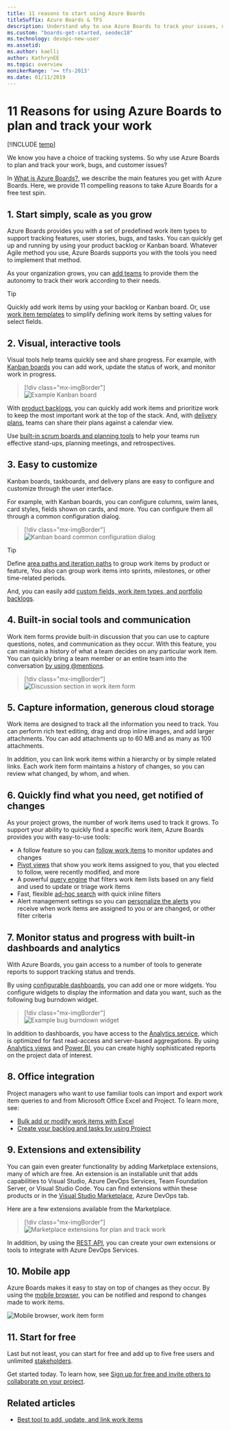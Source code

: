 ```yaml
---
title: 11 reasons to start using Azure Boards
titleSuffix: Azure Boards & TFS 
description: Understand why to use Azure Boards to track your issues, user stories, bugs, tasks, and other work  
ms.custom: "boards-get-started, seodec18"
ms.technology: devops-new-user
ms.assetid:  
ms.author: kaelli
author: KathrynEE
ms.topic: overview
monikerRange: '>= tfs-2013'
ms.date: 01/11/2019
---
```


# 11 Reasons for using Azure Boards to plan and track your work

[!INCLUDE [temp](../includes/version-vsts-tfs-all-versions.md)]

We know you have a choice of tracking systems. So why use Azure Boards to plan and track your work, bugs, and customer issues?

In [What is Azure Boards?](what-is-azure-boards.md), we describe the main features you get with Azure Boards. Here, we provide 11 compelling reasons to take Azure Boards for a free test spin.

## 1. Start simply, scale as you grow

Azure Boards provides you with a set of predefined work item types to support tracking features, user stories, bugs, and tasks. You can quickly get up and running by using your product backlog or Kanban board. Whatever Agile method you use, Azure Boards supports you with the tools you need to implement that method.

As your organization grows, you can [add teams](../../organizations/projects/about-projects.md#add-team) to provide them the autonomy to track their work according to their needs.

> [!TIP]  
> Quickly add work items by using your backlog or Kanban board. Or, use [work item templates](../backlogs/work-item-template.md) to simplify defining work items by setting values for select fields.

## 2. Visual, interactive tools

Visual tools help teams quickly see and share progress. For example, with [Kanban boards](../boards/kanban-quickstart.md) you can add work, update the status of work, and monitor work in progress.

> [!div class="mx-imgBorder"]  
> ![Example Kanban board](../../boards/boards/media/quickstart/intro-view.png)

With [product backlogs](../backlogs/create-your-backlog.md), you can quickly add work items and prioritize work to keep the most important work at the top of the stack. And, with [delivery plans](../plans/review-team-plans.md), teams can share their plans against a calendar view.

Use [built-in scrum boards and planning tools](../sprints/scrum-overview.md) to help your teams run effective stand-ups, planning meetings, and retrospectives.

## 3. Easy to customize

Kanban boards, taskboards, and delivery plans are easy to configure and customize through the user interface.

For example, with Kanban boards, you can configure columns, swim lanes, card styles, fields shown on cards, and more. You can configure them all through a common configuration dialog.

> [!div class="mx-imgBorder"]  
> ![Kanban board common configuration dialog](../../organizations/settings/media/configure-team/common-configuration-dialog.png)

> [!TIP]  
> Define [area paths and iteration paths](../../organizations/settings/about-areas-iterations.md) to group work items by product or feature, You also can group work items into sprints, milestones, or other time-related periods.

And, you can easily add [custom fields, work item types, and portfolio backlogs](../../organizations/settings/work/inheritance-process-model.md).

## 4. Built-in social tools and communication

Work item forms provide built-in discussion that you can use to capture questions, notes, and communication as they occur. With this feature, you can maintain a history of what a team decides on any particular work item. You can quickly bring a team member or an entire team into the conversation [by using @mentions](../../notifications/at-mentions.md).

> [!div class="mx-imgBorder"]  
> ![Discussion section in work item form](../backlogs/media/add-work-items-discussion.png)

## 5. Capture information, generous cloud storage

Work items are designed to track all the information you need to track. You can perform rich text editing, drag and drop inline images, and add larger attachments. You can add attachments up to 60 MB and as many as 100 attachments.

In addition, you can link work items within a hierarchy or by simple related links. Each work item form maintains a history of changes, so you can review what changed, by whom, and when.

## 6. Quickly find what you need, get notified of changes

As your project grows, the number of work items used to track it grows. To support your ability to quickly find a specific work item, Azure Boards provides you with easy-to-use tools:

* A follow feature so you can [follow work items](../work-items/follow-work-items.md) to monitor updates and changes
* [Pivot views](../work-items/view-add-work-items.md) that show you work items assigned to you, that you elected to follow, were recently modified, and more
* A powerful [query engine](../queries/example-queries.md) that filters work item lists based on any field and used to update or triage work items
* Fast, flexible [ad-hoc search](../queries/search-box-queries.md) with quick inline filters
* Alert management settings so you can [personalize the alerts](../../notifications/howto-manage-personal-notifications.md) you receive when work items are assigned to you or are changed, or other filter criteria

## 7. Monitor status and progress with built-in dashboards and analytics

With Azure Boards, you gain access to a number of tools to generate reports to support tracking status and trends.

By using [configurable dashboards](../../report/dashboards/dashboards.md), you can add one or more widgets. You configure widgets to display the information and data you want, such as the following bug burndown widget.

> [!div class="mx-imgBorder"]  
> ![Example bug burndown widget](/azure/devops/report/dashboards/media/burndown-widget/burndownup-bug-burndown.png)

In addition to dashboards, you have access to the [Analytics service](../../report/powerbi/what-is-analytics.md), which is optimized for fast read-access and server-based aggregations. By using [Analytics views](../../report/powerbi/what-are-analytics-views.md) and [Power BI](../../report/powerbi/what-are-analytics-views.md), you can create highly sophisticated reports on the project data of interest.

## 8. Office integration

Project managers who want to use familiar tools can import and export work item queries to and from Microsoft Office Excel and Project. To learn more, see:

* [Bulk add or modify work items with Excel](../backlogs/office/bulk-add-modify-work-items-excel.md)
* [Create your backlog and tasks by using Project](../backlogs/office/create-your-backlog-tasks-using-project.md)

## 9. Extensions and extensibility

You can gain even greater functionality by adding Marketplace extensions, many of which are free. An extension is an installable unit that adds capabilities to Visual Studio, Azure DevOps Services, Team Foundation Server, or Visual Studio Code. You can find extensions within these products or in the [Visual Studio Marketplace](https://marketplace.visualstudio.com/azuredevops), Azure DevOps tab.

Here are a few extensions available from the Marketplace.

> [!div class="mx-imgBorder"]  
> ![Marketplace extensions for plan and track work](media/why-boards/marketplace-extensions.png)

In addition, by using the [REST API](/rest/api/azure/devops/index), you can create your own extensions or tools to integrate with Azure DevOps Services.

## 10. Mobile app

Azure Boards makes it easy to stay on top of changes as they occur.
By using the [mobile browser](../../project/navigation/mobile-work.md), you can be notified and respond to changes made to work items.

![Mobile browser, work item form](../../project/navigation/media/mobile-work-intro-1.png)

## 11. Start for free

Last but not least, you can start for free and add up to five free users and unlimited [stakeholders](../../organizations/security/get-started-stakeholder.md).

Get started today. To learn how, see [Sign up for free and invite others to collaborate on your project](sign-up-invite-teammates.md).

## Related articles

* [Best tool to add, update, and link work items](../work-items/best-tool-add-update-link-work-items.md)
